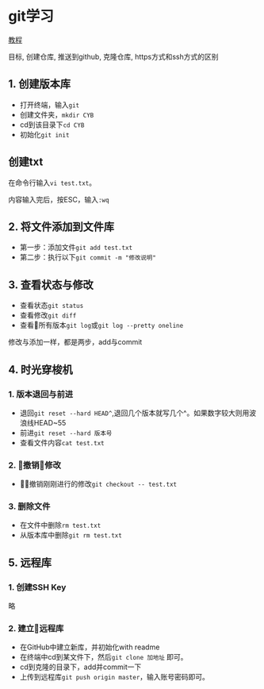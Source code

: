 # git学习

[教程](https://www.liaoxuefeng.com/wiki/0013739516305929606dd18361248578c67b8067c8c017b000)

目标, 创建仓库, 推送到github, 克隆仓库, https方式和ssh方式的区别

## 1. 创建版本库

* 打开终端，输入`git`
* 创建文件夹，`mkdir CYB`
* cd到该目录下`cd CYB`
* 初始化`git init`

## 创建txt

在命令行输入`vi test.txt`。

内容输入完后，按ESC，输入`:wq`

## 2. 将文件添加到文件库

* 第一步：添加文件`git add test.txt`
* 第二步：执行以下`git commit -m "修改说明"`

## 3. 查看状态与修改

* 查看状态`git status`
* 查看修改`git diff`
* 查看所有版本`git log`或`git log --pretty oneline`

修改与添加一样，都是两步，add与commit

## 4. 时光穿梭机

### 1. 版本退回与前进

* 退回`git reset --hard HEAD^`,退回几个版本就写几个^。如果数字较大则用波浪线HEAD~55
* 前进`git reset --hard 版本号`
* 查看文件内容`cat test.txt`

### 2. 撤销修改

* 撤销刚刚进行的修改`git checkout -- test.txt`

### 3. 删除文件

* 在文件中删除`rm test.txt`
* 从版本库中删除`git rm test.txt`

## 5. 远程库

### 1. 创建SSH Key

略

### 2. 建立远程库

* 在GitHub中建立新库，并初始化with readme
* 在终端中cd到某文件下，然后`git clone 加地址` 即可。
* cd到克隆的目录下，add并commit一下
* 上传到远程库`git push origin master`，输入账号密码即可。
